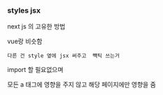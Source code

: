 ### styles jsx 

next js 의 고유한 방법 

vue랑 비슷함

<style jsx>
    {``

    }
    </style>

    다른 건 style 옆에 jsx 써주고  뺵틱 쓰는거 


import 할 필요없으며 


모든 a 태그에 영향을 주지 않고 해당 페이지에만 영향을 줌 

